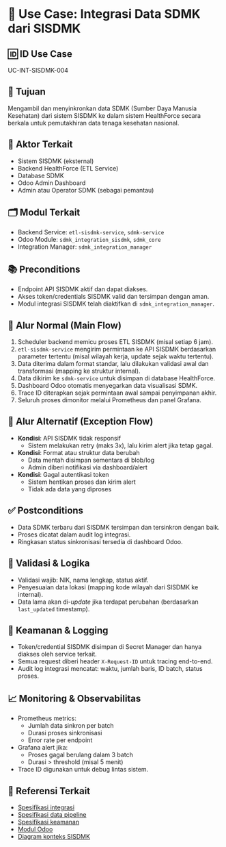 # 🧩 Use Case: Integrasi Data SDMK dari SISDMK

## 🆔 ID Use Case
UC-INT-SISDMK-004

## 🎯 Tujuan
Mengambil dan menyinkronkan data SDMK (Sumber Daya Manusia Kesehatan) dari sistem SISDMK ke dalam sistem HealthForce secara berkala untuk pemutakhiran data tenaga kesehatan nasional.

## 👥 Aktor Terkait
- Sistem SISDMK (eksternal)
- Backend HealthForce (ETL Service)
- Database SDMK
- Odoo Admin Dashboard
- Admin atau Operator SDMK (sebagai pemantau)

## 🗂️ Modul Terkait
- Backend Service: `etl-sisdmk-service`, `sdmk-service`
- Odoo Module: `sdmk_integration_sisdmk`, `sdmk_core`
- Integration Manager: `sdmk_integration_manager`

## 📚 Preconditions
- Endpoint API SISDMK aktif dan dapat diakses.
- Akses token/credentials SISDMK valid dan tersimpan dengan aman.
- Modul integrasi SISDMK telah diaktifkan di `sdmk_integration_manager`.

## 🔁 Alur Normal (Main Flow)
1. Scheduler backend memicu proses ETL SISDMK (misal setiap 6 jam).
2. `etl-sisdmk-service` mengirim permintaan ke API SISDMK berdasarkan parameter tertentu (misal wilayah kerja, update sejak waktu tertentu).
3. Data diterima dalam format standar, lalu dilakukan validasi awal dan transformasi (mapping ke struktur internal).
4. Data dikirim ke `sdmk-service` untuk disimpan di database HealthForce.
5. Dashboard Odoo otomatis menyegarkan data visualisasi SDMK.
6. Trace ID diterapkan sejak permintaan awal sampai penyimpanan akhir.
7. Seluruh proses dimonitor melalui Prometheus dan panel Grafana.

## 🔄 Alur Alternatif (Exception Flow)
- **Kondisi**: API SISDMK tidak responsif
  - Sistem melakukan retry (maks 3x), lalu kirim alert jika tetap gagal.
- **Kondisi**: Format atau struktur data berubah
  - Data mentah disimpan sementara di blob/log
  - Admin diberi notifikasi via dashboard/alert
- **Kondisi**: Gagal autentikasi token
  - Sistem hentikan proses dan kirim alert
  - Tidak ada data yang diproses

## ✅ Postconditions
- Data SDMK terbaru dari SISDMK tersimpan dan tersinkron dengan baik.
- Proses dicatat dalam audit log integrasi.
- Ringkasan status sinkronisasi tersedia di dashboard Odoo.

## 🧪 Validasi & Logika
- Validasi wajib: NIK, nama lengkap, status aktif.
- Penyesuaian data lokasi (mapping kode wilayah dari SISDMK ke internal).
- Data lama akan di-*update* jika terdapat perubahan (berdasarkan `last_updated` timestamp).

## 🔐 Keamanan & Logging
- Token/credential SISDMK disimpan di Secret Manager dan hanya diakses oleh service terkait.
- Semua request diberi header `X-Request-ID` untuk tracing end-to-end.
- Audit log integrasi mencatat: waktu, jumlah baris, ID batch, status proses.

## 📈 Monitoring & Observabilitas
- Prometheus metrics:
  - Jumlah data sinkron per batch
  - Durasi proses sinkronisasi
  - Error rate per endpoint
- Grafana alert jika:
  - Proses gagal berulang dalam 3 batch
  - Durasi > threshold (misal 5 menit)
- Trace ID digunakan untuk debug lintas sistem.

## 🧩 Referensi Terkait
- [Spesifikasi integrasi](../integration.md)
- [Spesifikasi data pipeline](../data_pipeline.md)
- [Spesifikasi keamanan](../security.md)
- [Modul Odoo](../odoo.md)
- [Diagram konteks SISDMK](../diagrams/architecture/c4/context-diagram.puml)
